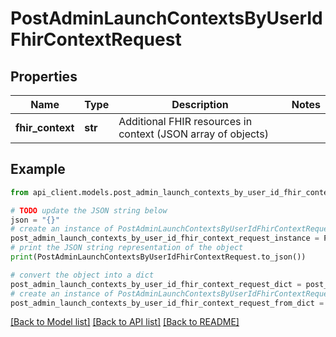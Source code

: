 # PostAdminLaunchContextsByUserIdFhirContextRequest


## Properties

Name | Type | Description | Notes
------------ | ------------- | ------------- | -------------
**fhir_context** | **str** | Additional FHIR resources in context (JSON array of objects) | 

## Example

```python
from api_client.models.post_admin_launch_contexts_by_user_id_fhir_context_request import PostAdminLaunchContextsByUserIdFhirContextRequest

# TODO update the JSON string below
json = "{}"
# create an instance of PostAdminLaunchContextsByUserIdFhirContextRequest from a JSON string
post_admin_launch_contexts_by_user_id_fhir_context_request_instance = PostAdminLaunchContextsByUserIdFhirContextRequest.from_json(json)
# print the JSON string representation of the object
print(PostAdminLaunchContextsByUserIdFhirContextRequest.to_json())

# convert the object into a dict
post_admin_launch_contexts_by_user_id_fhir_context_request_dict = post_admin_launch_contexts_by_user_id_fhir_context_request_instance.to_dict()
# create an instance of PostAdminLaunchContextsByUserIdFhirContextRequest from a dict
post_admin_launch_contexts_by_user_id_fhir_context_request_from_dict = PostAdminLaunchContextsByUserIdFhirContextRequest.from_dict(post_admin_launch_contexts_by_user_id_fhir_context_request_dict)
```
[[Back to Model list]](../README.md#documentation-for-models) [[Back to API list]](../README.md#documentation-for-api-endpoints) [[Back to README]](../README.md)


